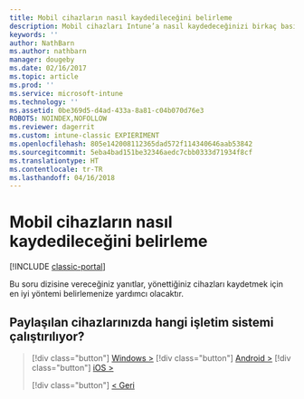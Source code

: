 ```yaml
---
title: Mobil cihazların nasıl kaydedileceğini belirleme
description: Mobil cihazları Intune’a nasıl kaydedeceğinizi birkaç basit soruyu yanıtlayarak kararlaştırın
keywords: ''
author: NathBarn
ms.author: nathbarn
manager: dougeby
ms.date: 02/16/2017
ms.topic: article
ms.prod: ''
ms.service: microsoft-intune
ms.technology: ''
ms.assetid: 0be369d5-d4ad-433a-8a81-c04b070d76e3
ROBOTS: NOINDEX,NOFOLLOW
ms.reviewer: dagerrit
ms.custom: intune-classic EXPIERIMENT
ms.openlocfilehash: 805e142008112365dad572f114340646aab53842
ms.sourcegitcommit: 5eba4bad151be32346aedc7cbb0333d71934f8cf
ms.translationtype: HT
ms.contentlocale: tr-TR
ms.lasthandoff: 04/16/2018
---
```

# <a name="choose-how-to-enroll-mobile-devices"></a>Mobil cihazların nasıl kaydedileceğini belirleme

[!INCLUDE [classic-portal](../includes/classic-portal.md)]

Bu soru dizisine vereceğiniz yanıtlar, yönettiğiniz cihazları kaydetmek için en iyi yöntemi belirlemenize yardımcı olacaktır.

## <a name="what-operating-system-are-your-shared-devices-running"></a>**Paylaşılan cihazlarınızda hangi işletim sistemi çalıştırılıyor?**

> [!div class="button"]
> [Windows >](/intune-classic/deploy-use/enroll-corporate-owned-devices-with-the-device-enrollment-manager-in-microsoft-intune)
> [!div class="button"]
> [Android >](/intune-classic/deploy-use/enroll-corporate-owned-devices-with-the-device-enrollment-manager-in-microsoft-intune)
> [!div class="button"]
> [iOS >](choose-how-to-enroll-devices5.md)
> 
> [!div class="button"]
> [< Geri](choose-how-to-enroll-devices3.md)
